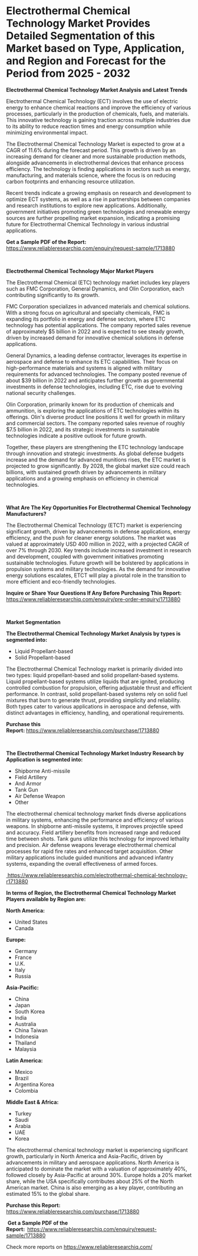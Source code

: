 <p><h1>Electrothermal Chemical Technology Market Provides Detailed Segmentation of this Market based on Type, Application, and Region and Forecast for the Period from 2025 - 2032</h1></p><p><strong>Electrothermal Chemical Technology Market Analysis and Latest Trends</strong></p>
<p><p>Electrothermal Chemical Technology (ECT) involves the use of electric energy to enhance chemical reactions and improve the efficiency of various processes, particularly in the production of chemicals, fuels, and materials. This innovative technology is gaining traction across multiple industries due to its ability to reduce reaction times and energy consumption while minimizing environmental impact.</p><p>The Electrothermal Chemical Technology Market is expected to grow at a CAGR of 11.6% during the forecast period. This growth is driven by an increasing demand for cleaner and more sustainable production methods, alongside advancements in electrothermal devices that enhance process efficiency. The technology is finding applications in sectors such as energy, manufacturing, and materials science, where the focus is on reducing carbon footprints and enhancing resource utilization.</p><p>Recent trends indicate a growing emphasis on research and development to optimize ECT systems, as well as a rise in partnerships between companies and research institutions to explore new applications. Additionally, government initiatives promoting green technologies and renewable energy sources are further propelling market expansion, indicating a promising future for Electrothermal Chemical Technology in various industrial applications.</p></p>
<p><strong>Get a Sample PDF of the Report:&nbsp;</strong> <a href="https://www.reliableresearchiq.com/enquiry/request-sample/1713880?utm_campaign=1119&utm_medium=2&utm_source=Github&utm_content=ia&utm_term=11012025&utm_id=electrothermal-chemical-technology">https://www.reliableresearchiq.com/enquiry/request-sample/1713880</a></p>
<p>&nbsp;</p>
<p><strong>Electrothermal Chemical Technology Major Market Players</strong></p>
<p><p>The Electrothermal Chemical (ETC) technology market includes key players such as FMC Corporation, General Dynamics, and Olin Corporation, each contributing significantly to its growth.</p><p>FMC Corporation specializes in advanced materials and chemical solutions. With a strong focus on agricultural and specialty chemicals, FMC is expanding its portfolio in energy and defense sectors, where ETC technology has potential applications. The company reported sales revenue of approximately $5 billion in 2022 and is expected to see steady growth, driven by increased demand for innovative chemical solutions in defense applications.</p><p>General Dynamics, a leading defense contractor, leverages its expertise in aerospace and defense to enhance its ETC capabilities. Their focus on high-performance materials and systems is aligned with military requirements for advanced technologies. The company posted revenue of about $39 billion in 2022 and anticipates further growth as governmental investments in defense technologies, including ETC, rise due to evolving national security challenges.</p><p>Olin Corporation, primarily known for its production of chemicals and ammunition, is exploring the applications of ETC technologies within its offerings. Olin's diverse product line positions it well for growth in military and commercial sectors. The company reported sales revenue of roughly $7.5 billion in 2022, and its strategic investments in sustainable technologies indicate a positive outlook for future growth.</p><p>Together, these players are strengthening the ETC technology landscape through innovation and strategic investments. As global defense budgets increase and the demand for advanced munitions rises, the ETC market is projected to grow significantly. By 2028, the global market size could reach billions, with sustained growth driven by advancements in military applications and a growing emphasis on efficiency in chemical technologies.</p></p>
<p>&nbsp;</p>
<p><strong>What Are The Key Opportunities For Electrothermal Chemical Technology Manufacturers?</strong></p>
<p><p>The Electrothermal Chemical Technology (ETCT) market is experiencing significant growth, driven by advancements in defense applications, energy efficiency, and the push for cleaner energy solutions. The market was valued at approximately USD 400 million in 2022, with a projected CAGR of over 7% through 2030. Key trends include increased investment in research and development, coupled with government initiatives promoting sustainable technologies. Future growth will be bolstered by applications in propulsion systems and military technologies. As the demand for innovative energy solutions escalates, ETCT will play a pivotal role in the transition to more efficient and eco-friendly technologies.</p></p>
<p><strong>Inquire or Share Your Questions If Any Before Purchasing This Report:</strong> <a href="https://www.reliableresearchiq.com/enquiry/pre-order-enquiry/1713880?utm_campaign=1119&utm_medium=2&utm_source=Github&utm_content=ia&utm_term=11012025&utm_id=electrothermal-chemical-technology">https://www.reliableresearchiq.com/enquiry/pre-order-enquiry/1713880</a></p>
<p>&nbsp;</p>
<p><strong>Market Segmentation</strong></p>
<p><strong>The Electrothermal Chemical Technology Market Analysis by types is segmented into:</strong></p>
<p><ul><li>Liquid Propellant-based</li><li>Solid Propellant-based</li></ul></p>
<p><p>The Electrothermal Chemical Technology market is primarily divided into two types: liquid propellant-based and solid propellant-based systems. Liquid propellant-based systems utilize liquids that are ignited, producing controlled combustion for propulsion, offering adjustable thrust and efficient performance. In contrast, solid propellant-based systems rely on solid fuel mixtures that burn to generate thrust, providing simplicity and reliability. Both types cater to various applications in aerospace and defense, with distinct advantages in efficiency, handling, and operational requirements.</p></p>
<p><strong>Purchase this Report:&nbsp;</strong><a href="https://www.reliableresearchiq.com/purchase/1713880?utm_campaign=1119&utm_medium=2&utm_source=Github&utm_content=ia&utm_term=11012025&utm_id=electrothermal-chemical-technology">https://www.reliableresearchiq.com/purchase/1713880</a></p>
<p>&nbsp;</p>
<p><strong>The Electrothermal Chemical Technology Market Industry Research by Application is segmented into:</strong></p>
<p><ul><li>Shipborne Anti-missile</li><li>Field Artillery</li><li>And Armor</li><li>Tank Gun</li><li>Air Defense Weapon</li><li>Other</li></ul></p>
<p><p>The electrothermal chemical technology market finds diverse applications in military systems, enhancing the performance and efficiency of various weapons. In shipborne anti-missile systems, it improves projectile speed and accuracy. Field artillery benefits from increased range and reduced time between shots. Tank guns utilize this technology for improved lethality and precision. Air defense weapons leverage electrothermal chemical processes for rapid fire rates and enhanced target acquisition. Other military applications include guided munitions and advanced infantry systems, expanding the overall effectiveness of armed forces.</p></p>
<p><a href="https://www.reliableresearchiq.com/electrothermal-chemical-technology-r1713880?utm_campaign=1119&utm_medium=2&utm_source=Github&utm_content=ia&utm_term=11012025&utm_id=electrothermal-chemical-technology">&nbsp;https://www.reliableresearchiq.com/electrothermal-chemical-technology-r1713880</a></p>
<p><strong>In terms of Region, the Electrothermal Chemical Technology Market Players available by Region are:</strong></p>
<p>
    <p> <strong> North America: </strong>
        <ul>
            <li>United States</li>
            <li>Canada</li>
        </ul>
        </p> 
    <p> <strong> Europe: </strong>
        <ul>
            <li>Germany</li>
            <li>France</li>
            <li>U.K.</li>
            <li>Italy</li>
            <li>Russia</li>
        </ul>
        </p> 
    <p> <strong> Asia-Pacific: </strong>
        <ul>
            <li>China</li>
            <li>Japan</li>
            <li>South Korea</li>
            <li>India</li>
            <li>Australia</li>
            <li>China Taiwan</li>
            <li>Indonesia</li>
            <li>Thailand</li>
            <li>Malaysia</li>
        </ul>
        </p> 
    <p> <strong> Latin America: </strong>
        <ul>
            <li>Mexico</li>
            <li>Brazil</li>
            <li>Argentina Korea</li>
            <li>Colombia</li>
        </ul>
        </p> 
    <p> <strong> Middle East & Africa: </strong>
        <ul>
            <li>Turkey</li>
            <li>Saudi</li>
            <li>Arabia</li>
            <li>UAE</li>
            <li>Korea</li>
        </ul>
    </p>
    </p>
<p><p>The electrothermal chemical technology market is experiencing significant growth, particularly in North America and Asia-Pacific, driven by advancements in military and aerospace applications. North America is anticipated to dominate the market with a valuation of approximately 40%, followed closely by Asia-Pacific at around 30%. Europe holds a 20% market share, while the USA specifically contributes about 25% of the North American market. China is also emerging as a key player, contributing an estimated 15% to the global share.</p></p>
<p><strong>Purchase this Report: </strong><a href="https://www.reliableresearchiq.com/purchase/1713880?utm_campaign=1119&utm_medium=2&utm_source=Github&utm_content=ia&utm_term=11012025&utm_id=electrothermal-chemical-technology">https://www.reliableresearchiq.com/purchase/1713880</a></p>
<p>&nbsp;<strong>Get a Sample PDF of the Report:&nbsp;&nbsp;</strong><a href="https://www.reliableresearchiq.com/enquiry/request-sample/1713880?utm_campaign=1119&utm_medium=2&utm_source=Github&utm_content=ia&utm_term=11012025&utm_id=electrothermal-chemical-technology">https://www.reliableresearchiq.com/enquiry/request-sample/1713880</a></p>
<p><strong></strong></p>
<p>Check more reports on <a href="https://www.reliableresearchiq.com/?utm_campaign=1119&utm_medium=2&utm_source=Github&utm_content=ia&utm_term=11012025&utm_id=electrothermal-chemical-technology">https://www.reliableresearchiq.com/</a></p>